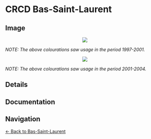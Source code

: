 # CRCD Bas-Saint-Laurent

## Image

<div style="text-align:center"><img src ="https://f001.backblazeb2.com/b2api/v1/b2_download_file_by_id?fileId=4_z28c49eac21252eda5eb50012_f1039a262cb07ca26_d20170709_m070834_c001_v0001043_t0004" /></div>

*NOTE: The above colourations saw usage in the period 1997-2001.*

<div style="text-align:center"><img src ="https://f001.backblazeb2.com/b2api/v1/b2_download_file_by_id?fileId=4_z28c49eac21252eda5eb50012_f111b386ef9043daa_d20170709_m070837_c001_v0001042_t0033" /></div>

*NOTE: The above colourations saw usage in the period 2001-2004.*

## Details

## Documentation

## Navigation

[← Back to Bas-Saint-Laurent](README.md)
